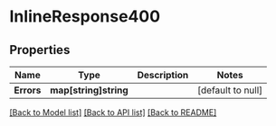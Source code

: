 # InlineResponse400

## Properties
Name | Type | Description | Notes
------------ | ------------- | ------------- | -------------
**Errors** | **map[string]string** |  | [default to null]

[[Back to Model list]](../README.md#documentation-for-models) [[Back to API list]](../README.md#documentation-for-api-endpoints) [[Back to README]](../README.md)

